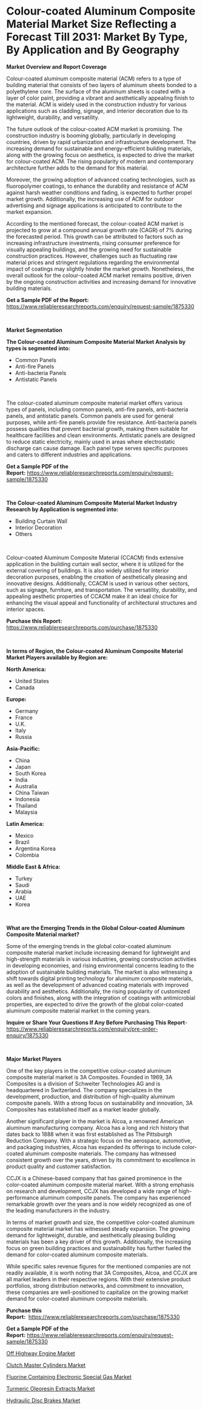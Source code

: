<p><h1>Colour-coated Aluminum Composite Material Market Size Reflecting a Forecast Till 2031: Market By Type, By Application and By Geography</h1></p><p><strong>Market Overview and Report Coverage</strong></p>
<p><p>Colour-coated aluminum composite material (ACM) refers to a type of building material that consists of two layers of aluminum sheets bonded to a polyethylene core. The surface of the aluminum sheets is coated with a layer of color paint, providing a vibrant and aesthetically appealing finish to the material. ACM is widely used in the construction industry for various applications such as cladding, signage, and interior decoration due to its lightweight, durability, and versatility.</p><p>The future outlook of the colour-coated ACM market is promising. The construction industry is booming globally, particularly in developing countries, driven by rapid urbanization and infrastructure development. The increasing demand for sustainable and energy-efficient building materials, along with the growing focus on aesthetics, is expected to drive the market for colour-coated ACM. The rising popularity of modern and contemporary architecture further adds to the demand for this material.</p><p>Moreover, the growing adoption of advanced coating technologies, such as fluoropolymer coatings, to enhance the durability and resistance of ACM against harsh weather conditions and fading, is expected to further propel market growth. Additionally, the increasing use of ACM for outdoor advertising and signage applications is anticipated to contribute to the market expansion.</p><p>According to the mentioned forecast, the colour-coated ACM market is projected to grow at a compound annual growth rate (CAGR) of 7% during the forecasted period. This growth can be attributed to factors such as increasing infrastructure investments, rising consumer preference for visually appealing buildings, and the growing need for sustainable construction practices. However, challenges such as fluctuating raw material prices and stringent regulations regarding the environmental impact of coatings may slightly hinder the market growth. Nonetheless, the overall outlook for the colour-coated ACM market remains positive, driven by the ongoing construction activities and increasing demand for innovative building materials.</p></p>
<p><strong>Get a Sample PDF of the Report:</strong> <a href="https://www.reliableresearchreports.com/enquiry/request-sample/1875330">https://www.reliableresearchreports.com/enquiry/request-sample/1875330</a></p>
<p>&nbsp;</p>
<p><strong>Market Segmentation</strong></p>
<p><strong>The Colour-coated Aluminum Composite Material Market Analysis by types is segmented into:</strong></p>
<p><ul><li>Common Panels</li><li>Anti-fire Panels</li><li>Anti-bacteria Panels</li><li>Antistatic Panels</li></ul></p>
<p>&nbsp;</p>
<p><p>The colour-coated aluminum composite material market offers various types of panels, including common panels, anti-fire panels, anti-bacteria panels, and antistatic panels. Common panels are used for general purposes, while anti-fire panels provide fire resistance. Anti-bacteria panels possess qualities that prevent bacterial growth, making them suitable for healthcare facilities and clean environments. Antistatic panels are designed to reduce static electricity, mainly used in areas where electrostatic discharge can cause damage. Each panel type serves specific purposes and caters to different industries and applications.</p></p>
<p><strong>Get a Sample PDF of the Report:</strong>&nbsp;<a href="https://www.reliableresearchreports.com/enquiry/request-sample/1875330">https://www.reliableresearchreports.com/enquiry/request-sample/1875330</a></p>
<p>&nbsp;</p>
<p><strong>The Colour-coated Aluminum Composite Material Market Industry Research by Application is segmented into:</strong></p>
<p><ul><li>Building Curtain Wall</li><li>Interior Decoration</li><li>Others</li></ul></p>
<p>&nbsp;</p>
<p><p>Colour-coated Aluminum Composite Material (CCACM) finds extensive application in the building curtain wall sector, where it is utilized for the external covering of buildings. It is also widely utilized for interior decoration purposes, enabling the creation of aesthetically pleasing and innovative designs. Additionally, CCACM is used in various other sectors, such as signage, furniture, and transportation. The versatility, durability, and appealing aesthetic properties of CCACM make it an ideal choice for enhancing the visual appeal and functionality of architectural structures and interior spaces.</p></p>
<p><strong>Purchase this Report:</strong>&nbsp; <a href="https://www.reliableresearchreports.com/purchase/1875330">https://www.reliableresearchreports.com/purchase/1875330</a></p>
<p>&nbsp;</p>
<p><strong>In terms of Region, the Colour-coated Aluminum Composite Material Market Players available by Region are:</strong></p>
<p>
    <p> <strong> North America: </strong>
        <ul>
            <li>United States</li>
            <li>Canada</li>
        </ul>
        </p> 
    <p> <strong> Europe: </strong>
        <ul>
            <li>Germany</li>
            <li>France</li>
            <li>U.K.</li>
            <li>Italy</li>
            <li>Russia</li>
        </ul>
        </p> 
    <p> <strong> Asia-Pacific: </strong>
        <ul>
            <li>China</li>
            <li>Japan</li>
            <li>South Korea</li>
            <li>India</li>
            <li>Australia</li>
            <li>China Taiwan</li>
            <li>Indonesia</li>
            <li>Thailand</li>
            <li>Malaysia</li>
        </ul>
        </p> 
    <p> <strong> Latin America: </strong>
        <ul>
            <li>Mexico</li>
            <li>Brazil</li>
            <li>Argentina Korea</li>
            <li>Colombia</li>
        </ul>
        </p> 
    <p> <strong> Middle East & Africa: </strong>
        <ul>
            <li>Turkey</li>
            <li>Saudi</li>
            <li>Arabia</li>
            <li>UAE</li>
            <li>Korea</li>
        </ul>
    </p>
    </p>
<p>&nbsp;</p>
<p><strong>What are the Emerging Trends in the Global Colour-coated Aluminum Composite Material market?</strong></p>
<p><p>Some of the emerging trends in the global color-coated aluminum composite material market include increasing demand for lightweight and high-strength materials in various industries, growing construction activities in developing economies, and rising environmental concerns leading to the adoption of sustainable building materials. The market is also witnessing a shift towards digital printing technology for aluminum composite materials, as well as the development of advanced coating materials with improved durability and aesthetics. Additionally, the rising popularity of customized colors and finishes, along with the integration of coatings with antimicrobial properties, are expected to drive the growth of the global color-coated aluminum composite material market in the coming years.</p></p>
<p><strong>Inquire or Share Your Questions If Any Before Purchasing This Report</strong>- <a href="https://www.reliableresearchreports.com/enquiry/pre-order-enquiry/1875330">https://www.reliableresearchreports.com/enquiry/pre-order-enquiry/1875330</a></p>
<p>&nbsp;</p>
<p><strong>Major Market Players</strong></p>
<p><p>One of the key players in the competitive colour-coated aluminum composite material market is 3A Composites. Founded in 1969, 3A Composites is a division of Schweiter Technologies AG and is headquartered in Switzerland. The company specializes in the development, production, and distribution of high-quality aluminum composite panels. With a strong focus on sustainability and innovation, 3A Composites has established itself as a market leader globally.</p><p>Another significant player in the market is Alcoa, a renowned American aluminum manufacturing company. Alcoa has a long and rich history that dates back to 1888 when it was first established as The Pittsburgh Reduction Company. With a strategic focus on the aerospace, automotive, and packaging industries, Alcoa has expanded its offerings to include color-coated aluminum composite materials. The company has witnessed consistent growth over the years, driven by its commitment to excellence in product quality and customer satisfaction.</p><p>CCJX is a Chinese-based company that has gained prominence in the color-coated aluminum composite material market. With a strong emphasis on research and development, CCJX has developed a wide range of high-performance aluminum composite panels. The company has experienced remarkable growth over the years and is now widely recognized as one of the leading manufacturers in the industry.</p><p>In terms of market growth and size, the competitive color-coated aluminum composite material market has witnessed steady expansion. The growing demand for lightweight, durable, and aesthetically pleasing building materials has been a key driver of this growth. Additionally, the increasing focus on green building practices and sustainability has further fueled the demand for color-coated aluminum composite materials.</p><p>While specific sales revenue figures for the mentioned companies are not readily available, it is worth noting that 3A Composites, Alcoa, and CCJX are all market leaders in their respective regions. With their extensive product portfolios, strong distribution networks, and commitment to innovation, these companies are well-positioned to capitalize on the growing market demand for color-coated aluminum composite materials.</p></p>
<p><strong>Purchase this Report:</strong>&nbsp;&nbsp;<a href="https://www.reliableresearchreports.com/purchase/1875330">https://www.reliableresearchreports.com/purchase/1875330</a></p>
<p></p>
<p><strong>Get a Sample PDF of the Report:</strong>&nbsp;<a href="https://www.reliableresearchreports.com/enquiry/request-sample/1875330">https://www.reliableresearchreports.com/enquiry/request-sample/1875330</a></p>
<p><p><a href="https://www.linkedin.com/pulse/off-highway-engine-market-size-growth-forecast-from-2023-wsqsc/">Off Highway Engine Market</a></p><p><a href="https://www.linkedin.com/pulse/clutch-master-cylinders-market-challenges-opportunities-iql1c/">Clutch Master Cylinders Market</a></p><p><a href="https://github.com/lilstefpacute/Market-Research-Report-List-2/blob/main/fluorine-containing-electronic-special-gas-market.md">Fluorine Containing Electronic Special Gas Market</a></p><p><a href="https://github.com/AKSHATREPORTPRIME/Market-Research-Report-List-2/blob/main/turmeric-oleoresin-extracts-market.md">Turmeric Oleoresin Extracts Market</a></p><p><a href="https://www.linkedin.com/pulse/hydraulic-disc-brakes-market-challenges-opportunities-rsmtc/">Hydraulic Disc Brakes Market</a></p></p>